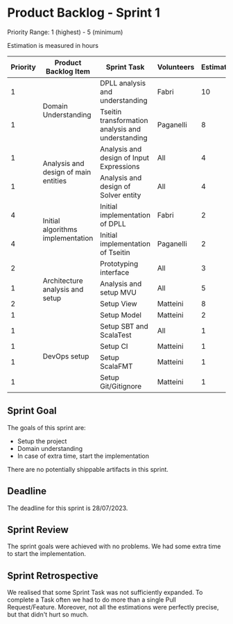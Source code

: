 # Product Backlog - Sprint 1

Priority Range: 1 (highest) - 5 (minimum)

Estimation is measured in hours
<table>
    <thead> 
        <tr>
            <th>Priority</th>
            <th>Product Backlog Item</th>
            <th>Sprint Task</th>
            <th>Volunteers</th>
            <th>Estimation</th>
        </tr>
    </thead>
    <tbody>
        <tr>
            <td>1</td>
            <td rowspan="2">Domain Understanding</td>
            <td>DPLL analysis and understanding</td>
            <td>Fabri</td>
            <td>10</td>
        </tr>
        <tr>
            <td>1</td>
            <td>Tseitin transformation analysis and understanding</td>
            <td>Paganelli</td>
            <td>8</td>
        </tr>
        <tr>
            <td>1</td>
            <td rowspan="2">Analysis and design of main entities</td>
            <td>Analysis and design of Input Expressions</td>
            <td>All</td>
            <td>4</td>
        </tr>
        <tr>
            <td>1</td>
            <td>Analysis and design of Solver entity</td>
            <td>All</td>
            <td>4</td>
        </tr>
        <tr>
            <td>4</td>
            <td rowspan="2">Initial algorithms implementation</td>
            <td>Initial implementation of DPLL</td>
            <td>Fabri</td>
            <td>2</td>
        </tr>
        <tr>
            <td>4</td>
            <td>Initial implementation of Tseitin</td>
            <td>Paganelli</td>
            <td>2</td>
        </tr>
        <tr>
            <td>2</td>
            <td rowspan="4">Architecture analysis and setup</td>
            <td>Prototyping interface</td>
            <td>All</td>
            <td>3</td>
        </tr>
        <tr>
            <td>1</td>
            <td>Analysis and setup MVU</td>
            <td>All</td>
            <td>5</td>
        </tr>
        <tr>
            <td>2</td>
            <td>Setup View</td>
            <td>Matteini</td>
            <td>8</td>
        </tr>
        <tr>
            <td>1</td>
            <td>Setup Model</td>
            <td>Matteini</td>
            <td>2</td>
        </tr>
        <tr>
            <td>1</td>
            <td rowspan="4">DevOps setup</td>
            <td>Setup SBT and ScalaTest</td>
            <td>All</td>
            <td>1</td>
        </tr>
        <tr>
            <td>1</td>
            <td>Setup CI</td>
            <td>Matteini</td>
            <td>1</td>
        </tr>
        <tr>
            <td>1</td>
            <td>Setup ScalaFMT</td>
            <td>Matteini</td>
            <td>1</td>
        </tr>
        <tr>
            <td>1</td>
            <td>Setup Git/Gitignore</td>
            <td>Matteini</td>
            <td>1</td>
        </tr>
    </tbody>
</table>

## Sprint Goal

The goals of this sprint are:

- Setup the project
- Domain understanding
- In case of extra time, start the implementation

There are no potentially shippable artifacts in this sprint.

## Deadline

The deadline for this sprint is 28/07/2023.

## Sprint Review

The sprint goals were achieved with no problems. We had some extra time to start the implementation.

## Sprint Retrospective

We realised that some Sprint Task was not sufficiently expanded. To complete a Task often we had to do more than a
single Pull Request/Feature. Moreover, not all the estimations were perfectly precise, but that didn't hurt so much.
